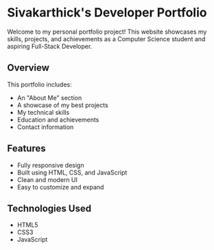 # Sivakarthick's Developer Portfolio

Welcome to my personal portfolio project! This website showcases my skills, projects, and achievements as a Computer Science student and aspiring Full-Stack Developer.

## Overview

This portfolio includes:
- An "About Me" section
- A showcase of my best projects
- My technical skills
- Education and achievements
- Contact information

## Features

- Fully responsive design
- Built using HTML, CSS, and JavaScript
- Clean and modern UI
- Easy to customize and expand

## Technologies Used

- HTML5  
- CSS3  
- JavaScript  

